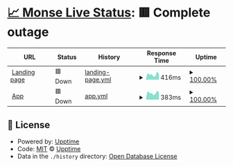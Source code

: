 # [📈 Monse Live Status](https://get-monse.github.io/uptime/): <!--live status--> **🟥 Complete outage**

<!--start: status pages-->
<!-- This summary is generated by Upptime (https://github.com/upptime/upptime) -->
<!-- Do not edit this manually, your changes will be overwritten -->
<!-- prettier-ignore -->
| URL | Status | History | Response Time | Uptime |
| --- | ------ | ------- | ------------- | ------ |
| <img alt="" src="https://icons.duckduckgo.com/ip3/monseapp.com.ico" height="13"> [Landing page](https://monseapp.com) | 🟥 Down | [landing-page.yml](https://github.com/get-monse/uptime/commits/HEAD/history/landing-page.yml) | <details><summary><img alt="Response time graph" src="./graphs/landing-page/response-time-week.png" height="20"> 416ms</summary><br><a href="https://get-monse.github.io/uptime/history/landing-page"><img alt="Response time 443" src="https://img.shields.io/endpoint?url=https%3A%2F%2Fraw.githubusercontent.com%2Fget-monse%2Fuptime%2FHEAD%2Fapi%2Flanding-page%2Fresponse-time.json"></a><br><a href="https://get-monse.github.io/uptime/history/landing-page"><img alt="24-hour response time 443" src="https://img.shields.io/endpoint?url=https%3A%2F%2Fraw.githubusercontent.com%2Fget-monse%2Fuptime%2FHEAD%2Fapi%2Flanding-page%2Fresponse-time-day.json"></a><br><a href="https://get-monse.github.io/uptime/history/landing-page"><img alt="7-day response time 416" src="https://img.shields.io/endpoint?url=https%3A%2F%2Fraw.githubusercontent.com%2Fget-monse%2Fuptime%2FHEAD%2Fapi%2Flanding-page%2Fresponse-time-week.json"></a><br><a href="https://get-monse.github.io/uptime/history/landing-page"><img alt="30-day response time 416" src="https://img.shields.io/endpoint?url=https%3A%2F%2Fraw.githubusercontent.com%2Fget-monse%2Fuptime%2FHEAD%2Fapi%2Flanding-page%2Fresponse-time-month.json"></a><br><a href="https://get-monse.github.io/uptime/history/landing-page"><img alt="1-year response time 443" src="https://img.shields.io/endpoint?url=https%3A%2F%2Fraw.githubusercontent.com%2Fget-monse%2Fuptime%2FHEAD%2Fapi%2Flanding-page%2Fresponse-time-year.json"></a></details> | <details><summary><a href="https://get-monse.github.io/uptime/history/landing-page">100.00%</a></summary><a href="https://get-monse.github.io/uptime/history/landing-page"><img alt="All-time uptime 99.57%" src="https://img.shields.io/endpoint?url=https%3A%2F%2Fraw.githubusercontent.com%2Fget-monse%2Fuptime%2FHEAD%2Fapi%2Flanding-page%2Fuptime.json"></a><br><a href="https://get-monse.github.io/uptime/history/landing-page"><img alt="24-hour uptime 99.99%" src="https://img.shields.io/endpoint?url=https%3A%2F%2Fraw.githubusercontent.com%2Fget-monse%2Fuptime%2FHEAD%2Fapi%2Flanding-page%2Fuptime-day.json"></a><br><a href="https://get-monse.github.io/uptime/history/landing-page"><img alt="7-day uptime 100.00%" src="https://img.shields.io/endpoint?url=https%3A%2F%2Fraw.githubusercontent.com%2Fget-monse%2Fuptime%2FHEAD%2Fapi%2Flanding-page%2Fuptime-week.json"></a><br><a href="https://get-monse.github.io/uptime/history/landing-page"><img alt="30-day uptime 100.00%" src="https://img.shields.io/endpoint?url=https%3A%2F%2Fraw.githubusercontent.com%2Fget-monse%2Fuptime%2FHEAD%2Fapi%2Flanding-page%2Fuptime-month.json"></a><br><a href="https://get-monse.github.io/uptime/history/landing-page"><img alt="1-year uptime 99.57%" src="https://img.shields.io/endpoint?url=https%3A%2F%2Fraw.githubusercontent.com%2Fget-monse%2Fuptime%2FHEAD%2Fapi%2Flanding-page%2Fuptime-year.json"></a></details>
| <img alt="" src="https://icons.duckduckgo.com/ip3/monse.app.ico" height="13"> [App](https://monse.app) | 🟥 Down | [app.yml](https://github.com/get-monse/uptime/commits/HEAD/history/app.yml) | <details><summary><img alt="Response time graph" src="./graphs/app/response-time-week.png" height="20"> 383ms</summary><br><a href="https://get-monse.github.io/uptime/history/app"><img alt="Response time 373" src="https://img.shields.io/endpoint?url=https%3A%2F%2Fraw.githubusercontent.com%2Fget-monse%2Fuptime%2FHEAD%2Fapi%2Fapp%2Fresponse-time.json"></a><br><a href="https://get-monse.github.io/uptime/history/app"><img alt="24-hour response time 404" src="https://img.shields.io/endpoint?url=https%3A%2F%2Fraw.githubusercontent.com%2Fget-monse%2Fuptime%2FHEAD%2Fapi%2Fapp%2Fresponse-time-day.json"></a><br><a href="https://get-monse.github.io/uptime/history/app"><img alt="7-day response time 383" src="https://img.shields.io/endpoint?url=https%3A%2F%2Fraw.githubusercontent.com%2Fget-monse%2Fuptime%2FHEAD%2Fapi%2Fapp%2Fresponse-time-week.json"></a><br><a href="https://get-monse.github.io/uptime/history/app"><img alt="30-day response time 382" src="https://img.shields.io/endpoint?url=https%3A%2F%2Fraw.githubusercontent.com%2Fget-monse%2Fuptime%2FHEAD%2Fapi%2Fapp%2Fresponse-time-month.json"></a><br><a href="https://get-monse.github.io/uptime/history/app"><img alt="1-year response time 373" src="https://img.shields.io/endpoint?url=https%3A%2F%2Fraw.githubusercontent.com%2Fget-monse%2Fuptime%2FHEAD%2Fapi%2Fapp%2Fresponse-time-year.json"></a></details> | <details><summary><a href="https://get-monse.github.io/uptime/history/app">100.00%</a></summary><a href="https://get-monse.github.io/uptime/history/app"><img alt="All-time uptime 99.57%" src="https://img.shields.io/endpoint?url=https%3A%2F%2Fraw.githubusercontent.com%2Fget-monse%2Fuptime%2FHEAD%2Fapi%2Fapp%2Fuptime.json"></a><br><a href="https://get-monse.github.io/uptime/history/app"><img alt="24-hour uptime 100.00%" src="https://img.shields.io/endpoint?url=https%3A%2F%2Fraw.githubusercontent.com%2Fget-monse%2Fuptime%2FHEAD%2Fapi%2Fapp%2Fuptime-day.json"></a><br><a href="https://get-monse.github.io/uptime/history/app"><img alt="7-day uptime 100.00%" src="https://img.shields.io/endpoint?url=https%3A%2F%2Fraw.githubusercontent.com%2Fget-monse%2Fuptime%2FHEAD%2Fapi%2Fapp%2Fuptime-week.json"></a><br><a href="https://get-monse.github.io/uptime/history/app"><img alt="30-day uptime 100.00%" src="https://img.shields.io/endpoint?url=https%3A%2F%2Fraw.githubusercontent.com%2Fget-monse%2Fuptime%2FHEAD%2Fapi%2Fapp%2Fuptime-month.json"></a><br><a href="https://get-monse.github.io/uptime/history/app"><img alt="1-year uptime 99.57%" src="https://img.shields.io/endpoint?url=https%3A%2F%2Fraw.githubusercontent.com%2Fget-monse%2Fuptime%2FHEAD%2Fapi%2Fapp%2Fuptime-year.json"></a></details>

<!--end: status pages-->

## 📄 License

- Powered by: [Upptime](https://github.com/upptime/upptime)
- Code: [MIT](./LICENSE) © [Upptime](https://upptime.js.org)
- Data in the `./history` directory: [Open Database License](https://opendatacommons.org/licenses/odbl/1-0/)
